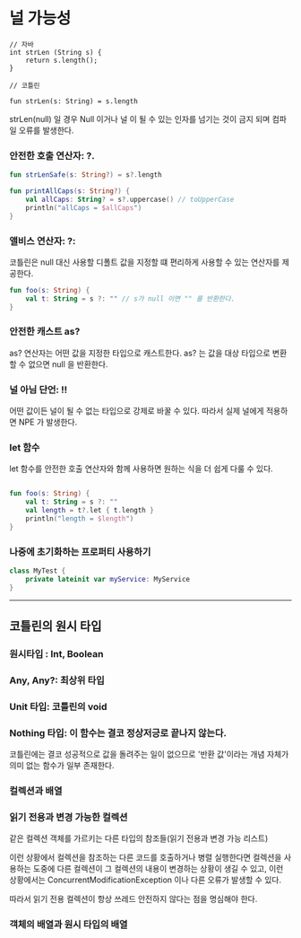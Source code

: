 # 널 가능성

```
// 자바 
int strLen (String s) {
    return s.length();
}

// 코틀린

fun strLen(s: String) = s.length
```

strLen(null) 일 경우 Null 이거나 널 이 될 수 있는 인자를 넘기는 것이 금지 되며 컴파일 오류를 발생한다.

### 안전한 호출 연산자: ?.

```kotlin
fun strLenSafe(s: String?) = s?.length
```

```kotlin
fun printAllCaps(s: String?) {
    val allCaps: String? = s?.uppercase() // toUpperCase
    println("allCaps = $allCaps")
}
```

### 앨비스 연산자: ?:

코틀린은 null 대신 사용할 디폴트 값을 지정할 떄 편리하게 사용할 수 있는 연산자를 제공한다.

```kotlin
fun foo(s: String) {
    val t: String = s ?: "" // s가 null 이면 "" 를 반환한다.
}
```

### 안전한 캐스트 as?

as? 연산자는 어떤 값을 지정한 타입으로 캐스트한다.
as? 는 값을 대상 타입으로 변환할 수 없으면 null 을 반환한다.

### 널 아님 단언: !!

어떤 값이든 널이 될 수 없는 타입으로 강제로 바꿀 수 있다.
따라서 실제 널에게 적용하면 NPE 가 발생한다.

### let 함수

let 함수를 안전한 호출 연산자와 함께 사용하면 원하는 식을 더 쉽게 다룰 수 있다.

```kotlin

fun foo(s: String) {
    val t: String = s ?: ""
    val length = t?.let { t.length }
    println("length = $length")
}
```

### 나중에 초기화하는 프로퍼티 사용하기

```kotlin
class MyTest {
    private lateinit var myService: MyService
}
```

---


## 코틀린의 원시 타입

### 원시타입 : Int, Boolean

### Any, Any?: 최상위 타입

### Unit 타입: 코틀린의 void

### Nothing 타입: 이 함수는 결코 정상저긍로 끝나지 않는다.

코틀린에는 결코 성공적으로 값을 돌려주는 일이 없으므로 '반환 값'이라는 개념 자체가 의미 없는
함수가 일부 존재한다.

### 컬렉션과 배열

### 읽기 전용과 변경 가능한 컬렉션

같은 컬렉션 객체를 가르키는 다른 타입의 참조들(읽기 전용과 변경 가능 리스트)

이런 상황에서 컬렉션을 참조하는 다른 코드를 호출하거나 병렬 실행한다면 컬렉션을 사용하는 도중에 다른 컬렉션이 그 컬렉션의 
내용이 변경하는 상황이 생길 수 있고, 이런 상황에서는 ConcurrentModificationException 이나 다른 오류가 발생할 수 있다.

따라서 읽기 전용 컬렉션이 항상 쓰레드 안전하지 않다는 점을 명심해야 한다.

### 객체의 배열과 원시 타입의 배열
